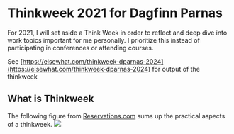 # Thinkweek 2021 for Dagfinn Parnas
For 2021, I will set aside a Think Week in order to reflect and deep dive into work topics important for me personally. 
I prioritize this instead of participating in conferences or attending courses.

See [https://elsewhat.com/thinkweek-dparnas-2024](https://elsewhat.com/thinkweek-dparnas-2024) for output of the thinkweek

## What is Thinkweek
The following figure from [Reservations.com](https://www.reservations.com/blog/resources/think-weeks/) sums up the practical aspects of a thinkweek.
![](https://www.reservations.com/blog/wp-content/uploads/2019/06/think-week-03-1.jpg)

